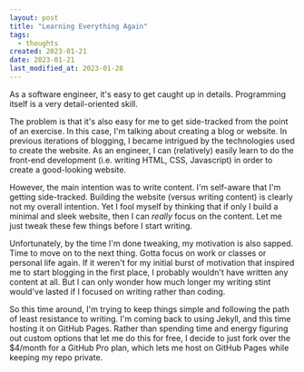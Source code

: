 ```yaml
---
layout: post
title: "Learning Everything Again"
tags:
  - thoughts
created: 2023-01-21
date: 2023-01-21
last_modified_at: 2023-01-28
---
```

As a software engineer, it's easy to get caught up in details. Programming itself is a very detail-oriented skill.

The problem is that it's also easy for me to get side-tracked from the point of an exercise. In this case, I'm talking about creating a blog or website. In previous iterations of blogging, I became intrigued by the technologies used to create the website. As an engineer, I can (relatively) easily learn to do the front-end development (i.e.  writing HTML, CSS, Javascript) in order to create a good-looking website.

However, the main intention was to write content. I'm self-aware that I'm getting side-tracked. Building the website (versus writing content) is clearly not my overall intention. Yet I fool myself by thinking that if only I build a minimal and sleek website, then I can *really* focus on the content. Let me just tweak these few things before I start writing.

Unfortunately, by the time I'm done tweaking, my motivation is also sapped. Time to move on to the next thing. Gotta focus on work or classes or personal life again. If it weren't for my initial burst of motivation that inspired me to start blogging in the first place, I probably wouldn't have written any content at all. But I can only wonder how much longer my writing stint would've lasted if I focused on writing rather than coding.

So this time around, I'm trying to keep things simple and following the path of least resistance to writing. I'm coming back to using Jekyll, and this time hosting it on GitHub Pages. Rather than spending time and energy figuring out custom options that let me do this for free, I decide to just fork over the $4/month for a GitHub Pro plan, which lets me host on GitHub Pages while keeping my repo private.
